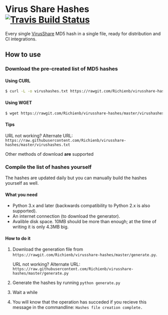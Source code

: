 # Virus Share Hashes [![Travis Build Status](https://img.shields.io/travis/com/Richienb/virusshare-hashes.svg?style=for-the-badge&logo=travis&label=Travis%20Build)](https://travis-ci.com/Richienb/virusshare-hashes)

Every single [VirusShare](https://virusshare.com/hashes.4n6) MD5 hash in a single file, ready for distribution and CI integrations.

## How to use

### Download the pre-created list of MD5 hashes

#### Using CURL

```sh
$ curl -L -o virushashes.txt https://rawgit.com/Richienb/virusshare-hashes/master/virushashes.txt
```

#### Using WGET

```sh
$ wget https://rawgit.com/Richienb/virusshare-hashes/master/virushashes.txt
```

#### Tips

URL not working? Alternate URL: `https://raw.githubusercontent.com/Richienb/virusshare-hashes/master/virushashes.txt`

Other methods of download **are** supported

### Compile the list of hashes yourself

The hashes are updated daily but you can manually build the hashes yourself as well.

#### What you need

- Python 3.x and later (backwards compatibility to Python 2.x is also supported).
- An internet connection (to download the generator).
- Avalible disk space. 10MB should be more than enough; at the time of writing it is only 4.3MB big.

#### How to do it

1. Download the generation file from `https://rawgit.com/Richienb/virusshare-hashes/master/generate.py`. 

    URL not working? Alternate URL: `https://raw.githubusercontent.com/Richienb/virusshare-hashes/master/generate.py`
  
2. Generate the hashes by running `python generate.py`

3. Wait a while

4. You will know that the operation has succeded if you recieve this message in the commandline: `Hashes file creation complete.`
